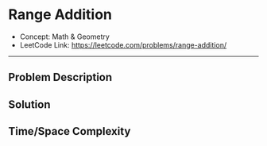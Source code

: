 # Range Addition

- Concept: Math & Geometry
- LeetCode Link: https://leetcode.com/problems/range-addition/

---

## Problem Description

## Solution

## Time/Space Complexity

